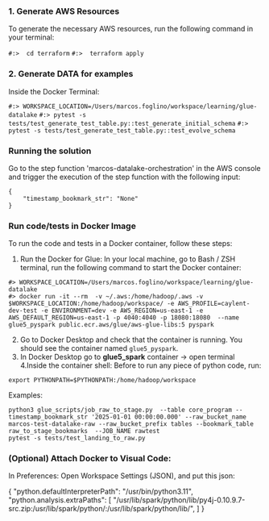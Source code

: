 

### 1. Generate AWS Resources
To generate the necessary AWS resources, run the following command in your terminal:

```#:>  cd terraform```
```#:>  terraform apply```


### 2. Generate DATA for examples

Inside the Docker Terminal:

```#:> WORKSPACE_LOCATION=/Users/marcos.foglino/workspace/learning/glue-datalake``` 
```#:> pytest -s tests/test_generate_test_table.py::test_generate_initial_schema```
```#:> pytest -s tests/test_generate_test_table.py::test_evolve_schema```


### Running the solution

Go to the step function 'marcos-datalake-orchestration' in the AWS console and trigger the execution of the step function with the following input:

```
{
    "timestamp_bookmark_str": "None"
}
```



### Run code/tests in Docker Image

To run the code and tests in a Docker container, follow these steps:

1. Run the Docker for Glue: In your local machine, go to Bash / ZSH terminal, run the following command to start the Docker container:

```
#> WORKSPACE_LOCATION=/Users/marcos.foglino/workspace/learning/glue-datalake
#> docker run -it --rm  -v ~/.aws:/home/hadoop/.aws -v $WORKSPACE_LOCATION:/home/hadoop/workspace/ -e AWS_PROFILE=caylent-dev-test -e ENVIRONMENT=dev -e AWS_REGION=us-east-1 -e AWS_DEFAULT_REGION=us-east-1 -p 4040:4040 -p 18080:18080  --name glue5_pyspark public.ecr.aws/glue/aws-glue-libs:5 pyspark
```

2. Go to Docker Desktop and check that the container is running. You should see the container named `glue5_pyspark`.
3. In Docker Desktop go to **glue5_spark** container -> open terminal
4.Inside the container shell: Before to run any piece of python code, run:
```
export PYTHONPATH=$PYTHONPATH:/home/hadoop/workspace
```

Examples:
```
python3 glue_scripts/job_raw_to_stage.py  --table core_program --timestamp_bookmark_str '2025-01-01 00:00:00.000' --raw_bucket_name marcos-test-datalake-raw --raw_bucket_prefix tables --bookmark_table raw_to_stage_bookmarks  --JOB_NAME rawtest 
pytest -s tests/test_landing_to_raw.py
 ```


### (Optional) Attach Docker to Visual Code:

In Preferences: Open Workspace Settings (JSON), and put this json:

{
    "python.defaultInterpreterPath": "/usr/bin/python3.11",
    "python.analysis.extraPaths": [
        "/usr/lib/spark/python/lib/py4j-0.10.9.7-src.zip:/usr/lib/spark/python/:/usr/lib/spark/python/lib/",
    ]
}



